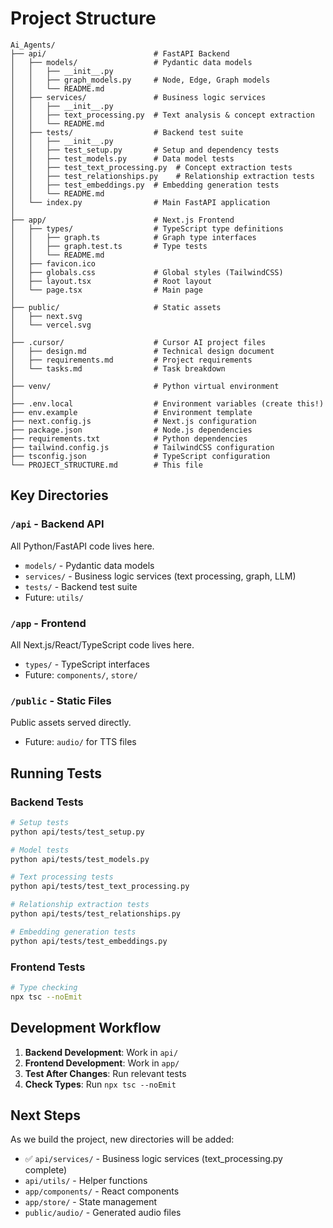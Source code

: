 # Project Structure

```
Ai_Agents/
├── api/                        # FastAPI Backend
│   ├── models/                 # Pydantic data models
│   │   ├── __init__.py
│   │   ├── graph_models.py     # Node, Edge, Graph models
│   │   └── README.md
│   ├── services/               # Business logic services
│   │   ├── __init__.py
│   │   ├── text_processing.py  # Text analysis & concept extraction
│   │   └── README.md
│   ├── tests/                  # Backend test suite
│   │   ├── __init__.py
│   │   ├── test_setup.py       # Setup and dependency tests
│   │   ├── test_models.py      # Data model tests
│   │   ├── test_text_processing.py  # Concept extraction tests
│   │   ├── test_relationships.py    # Relationship extraction tests
│   │   ├── test_embeddings.py  # Embedding generation tests
│   │   └── README.md
│   └── index.py                # Main FastAPI application
│
├── app/                        # Next.js Frontend
│   ├── types/                  # TypeScript type definitions
│   │   ├── graph.ts            # Graph type interfaces
│   │   ├── graph.test.ts       # Type tests
│   │   └── README.md
│   ├── favicon.ico
│   ├── globals.css             # Global styles (TailwindCSS)
│   ├── layout.tsx              # Root layout
│   └── page.tsx                # Main page
│
├── public/                     # Static assets
│   ├── next.svg
│   └── vercel.svg
│
├── .cursor/                    # Cursor AI project files
│   ├── design.md               # Technical design document
│   ├── requirements.md         # Project requirements
│   └── tasks.md                # Task breakdown
│
├── venv/                       # Python virtual environment
│
├── .env.local                  # Environment variables (create this!)
├── env.example                 # Environment template
├── next.config.js              # Next.js configuration
├── package.json                # Node.js dependencies
├── requirements.txt            # Python dependencies
├── tailwind.config.js          # TailwindCSS configuration
├── tsconfig.json               # TypeScript configuration
└── PROJECT_STRUCTURE.md        # This file
```

## Key Directories

### `/api` - Backend API
All Python/FastAPI code lives here.
- `models/` - Pydantic data models
- `services/` - Business logic services (text processing, graph, LLM)
- `tests/` - Backend test suite
- Future: `utils/`

### `/app` - Frontend
All Next.js/React/TypeScript code lives here.
- `types/` - TypeScript interfaces
- Future: `components/`, `store/`

### `/public` - Static Files
Public assets served directly.
- Future: `audio/` for TTS files

## Running Tests

### Backend Tests
```bash
# Setup tests
python api/tests/test_setup.py

# Model tests
python api/tests/test_models.py

# Text processing tests
python api/tests/test_text_processing.py

# Relationship extraction tests
python api/tests/test_relationships.py

# Embedding generation tests
python api/tests/test_embeddings.py
```

### Frontend Tests
```bash
# Type checking
npx tsc --noEmit
```

## Development Workflow

1. **Backend Development**: Work in `api/`
2. **Frontend Development**: Work in `app/`
3. **Test After Changes**: Run relevant tests
4. **Check Types**: Run `npx tsc --noEmit`

## Next Steps

As we build the project, new directories will be added:
- ✅ `api/services/` - Business logic services (text_processing.py complete)
- `api/utils/` - Helper functions
- `app/components/` - React components
- `app/store/` - State management
- `public/audio/` - Generated audio files

